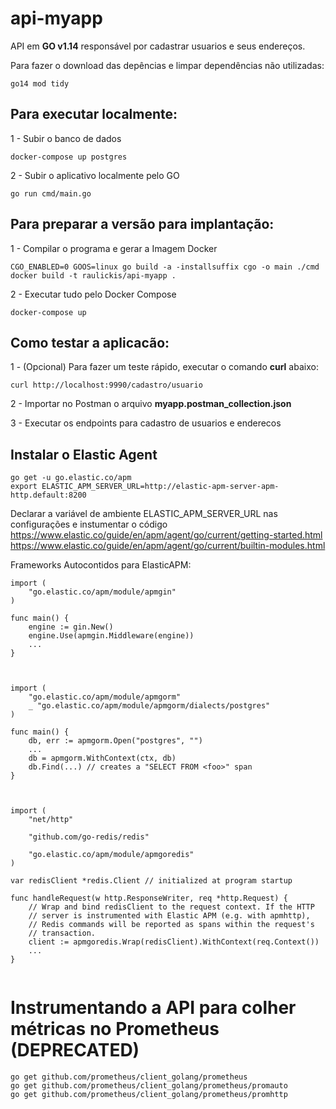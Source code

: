 # api-myapp

API em **GO v1.14** responsável por cadastrar usuarios e seus endereços.


Para fazer o download das depências e limpar dependências não utilizadas:

``` 
go14 mod tidy
```

## Para executar localmente:
 
1 - Subir o banco de dados
```
docker-compose up postgres
```

2 - Subir o aplicativo localmente pelo GO

```
go run cmd/main.go
```

## Para preparar a versão para implantação:
 
1 - Compilar o programa e gerar a Imagem Docker
```
CGO_ENABLED=0 GOOS=linux go build -a -installsuffix cgo -o main ./cmd
docker build -t raulickis/api-myapp .
```

2 - Executar tudo pelo Docker Compose

```
docker-compose up
```

## Como testar a aplicacão:

1 - (Opcional) Para fazer um teste rápido, executar o comando **curl** abaixo:
```
curl http://localhost:9990/cadastro/usuario
```

2 - Importar no Postman o arquivo **myapp.postman_collection.json**

3 - Executar os endpoints para cadastro de usuarios e enderecos


## Instalar o Elastic Agent
```
go get -u go.elastic.co/apm
export ELASTIC_APM_SERVER_URL=http://elastic-apm-server-apm-http.default:8200
```
Declarar a variável de ambiente ELASTIC_APM_SERVER_URL nas configurações e instumentar o código
https://www.elastic.co/guide/en/apm/agent/go/current/getting-started.html
https://www.elastic.co/guide/en/apm/agent/go/current/builtin-modules.html

Frameworks Autocontidos para ElasticAPM:
```
import (
	"go.elastic.co/apm/module/apmgin"
)

func main() {
	engine := gin.New()
	engine.Use(apmgin.Middleware(engine))
	...
}



import (
	"go.elastic.co/apm/module/apmgorm"
	_ "go.elastic.co/apm/module/apmgorm/dialects/postgres"
)

func main() {
	db, err := apmgorm.Open("postgres", "")
	...
	db = apmgorm.WithContext(ctx, db)
	db.Find(...) // creates a "SELECT FROM <foo>" span
}



import (
	"net/http"

	"github.com/go-redis/redis"

	"go.elastic.co/apm/module/apmgoredis"
)

var redisClient *redis.Client // initialized at program startup

func handleRequest(w http.ResponseWriter, req *http.Request) {
	// Wrap and bind redisClient to the request context. If the HTTP
	// server is instrumented with Elastic APM (e.g. with apmhttp),
	// Redis commands will be reported as spans within the request's
	// transaction.
	client := apmgoredis.Wrap(redisClient).WithContext(req.Context())
	...
}


```

# Instrumentando a API para colher métricas no Prometheus (DEPRECATED)
```
go get github.com/prometheus/client_golang/prometheus
go get github.com/prometheus/client_golang/prometheus/promauto
go get github.com/prometheus/client_golang/prometheus/promhttp
```